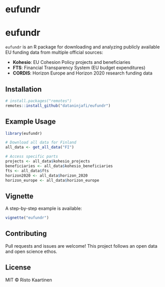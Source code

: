 eufundr
================

# eufundr

`eufundr` is an R package for downloading and analyzing publicly
available EU funding data from multiple official sources:

- **Kohesio**: EU Cohesion Policy projects and beneficiaries
- **FTS**: Financial Transparency System (EU budget expenditures)
- **CORDIS**: Horizon Europe and Horizon 2020 research funding data

## Installation

``` r
# install.packages("remotes")
remotes::install_github("dataninjafi/eufundr")
```

## Example Usage

``` r
library(eufundr)

# Download all data for Finland
all_data <- get_all_data("FI")

# Access specific parts
projects <- all_data$kohesio_projects
beneficiaries <- all_data$kohesio_beneficiaries
fts <- all_data$fts
horizon2020 <- all_data$horizon_2020
horizon_europe <- all_data$horizon_europe
```

## Vignette

A step-by-step example is available:

``` r
vignette("eufundr")
```

## Contributing

Pull requests and issues are welcome! This project follows an open data
and open science ethos.

## License

MIT © Risto Kaartinen
